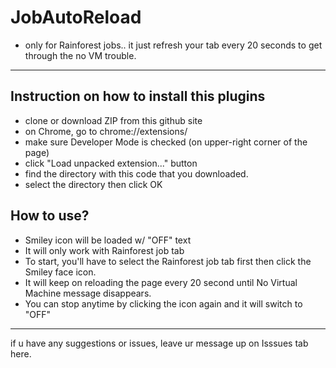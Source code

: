 # JobAutoReload
- only for Rainforest jobs..  it just refresh your tab every 20 seconds to get through the no VM trouble.

---------------------
## Instruction on how to install this plugins

- clone or download ZIP from this github site
- on Chrome, go to chrome://extensions/
- make sure Developer Mode is checked (on upper-right corner of the page)
- click "Load unpacked extension..." button
- find the directory with this code that you downloaded.
- select the directory then click OK


## How to use?

- Smiley icon will be loaded w/ "OFF" text
- It will only work with Rainforest job tab
- To start, you'll have to select the Rainforest job tab first then click the Smiley face icon.
- It will keep on reloading the page every 20 second until No Virtual Machine message disappears.
- You can stop anytime by clicking the icon again and it will switch to "OFF"


---------------------

if u have any suggestions or issues,  leave ur message up on Isssues tab here.
